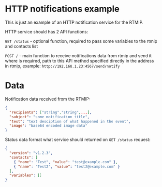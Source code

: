 # HTTP notifications example

This is just an example of an HTTP notification service for the RTMIP.

HTTP service should has 2 API functions:

`GET /status` - optional function, required to pass some variables to the rtmip and contacts list

`POST /` - main function to receive notifications data from rtmip and send it where is required, path to this API method specified directly in the address in rtmip, example: `http://192.168.1.23:4567/send/notify`

# Data

Notification data received from the RTMIP:

```json
{
  "recipients": ["string","string",...],
  "subject": "some notification title",
  "text": "text desciption of what happened in the event",
  "image": "base64 encoded image data"
}
```

Status data format what service should returned on `GET /status` request:

```json
{
  "version": "v1.2.3",
  "contacts": [
    { "name": "Test", "value": "test@example.com" },
    { "name": "Test2", "value": "test2@example.com" }
  ],
  "variables": []
}
```
